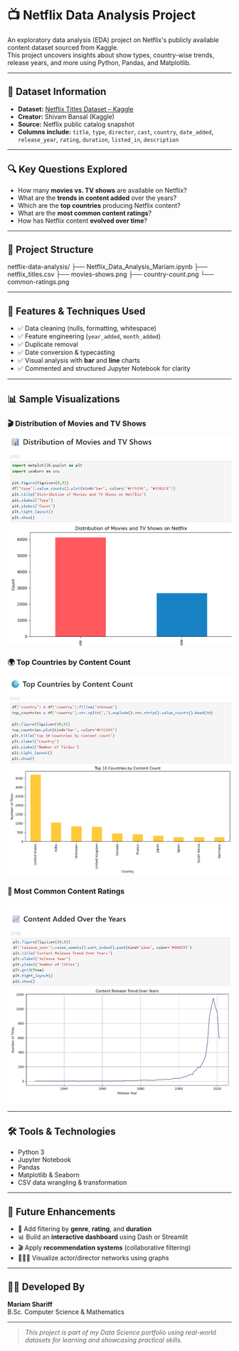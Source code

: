 # 📺 Netflix Data Analysis Project

An exploratory data analysis (EDA) project on Netflix's publicly available content dataset sourced from Kaggle.  
This project uncovers insights about show types, country-wise trends, release years, and more using Python, Pandas, and Matplotlib.

---

## 📂 Dataset Information

- **Dataset:** [Netflix Titles Dataset – Kaggle](https://www.kaggle.com/datasets/shivamb/netflix-shows)
- **Creator:** Shivam Bansal (Kaggle)
- **Source:** Netflix public catalog snapshot
- **Columns include:** `title`, `type`, `director`, `cast`, `country`, `date_added`, `release_year`, `rating`, `duration`, `listed_in`, `description`

---

## 🔍 Key Questions Explored

- How many **movies vs. TV shows** are available on Netflix?
- What are the **trends in content added** over the years?
- Which are the **top countries** producing Netflix content?
- What are the **most common content ratings**?
- How has Netflix content **evolved over time**?

---

## 📁 Project Structure
netflix-data-analysis/
├── Netflix_Data_Analysis_Mariam.ipynb
├── netflix_titles.csv
├── movies-shows.png
├── country-count.png
└── common-ratings.png


---

## 🧪 Features & Techniques Used

- ✅ Data cleaning (nulls, formatting, whitespace)
- ✅ Feature engineering (`year_added`, `month_added`)
- ✅ Duplicate removal
- ✅ Date conversion & typecasting
- ✅ Visual analysis with **bar** and **line** charts
- ✅ Commented and structured Jupyter Notebook for clarity

---

## 📊 Sample Visualizations

### 🎬 Distribution of Movies and TV Shows  
![Movies vs TV Shows](movies-shows.png)

### 🌍 Top Countries by Content Count  
![Top Countries](country-count.png)

### 🔢 Most Common Content Ratings  
![Common Ratings](common-ratings.png)

---

## 🛠️ Tools & Technologies

- Python 3  
- Jupyter Notebook  
- Pandas  
- Matplotlib & Seaborn  
- CSV data wrangling & transformation

---

## 🚀 Future Enhancements

- 🎯 Add filtering by **genre**, **rating**, and **duration**
- 📊 Build an **interactive dashboard** using Dash or Streamlit
- 🎬 Apply **recommendation systems** (collaborative filtering)
- 🧑‍🤝‍🧑 Visualize actor/director networks using graphs

---

## 👩‍💻 Developed By

**Mariam Shariff**  
B.Sc. Computer Science & Mathematics 

---

> _This project is part of my Data Science portfolio using real-world datasets for learning and showcasing practical skills._
